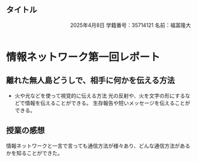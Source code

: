## タイトル

<div style="text-align: right;">
2025年4月8日  
学籍番号：35714121  
名前：福富隆大  
<br>
<br>
</div>  

# 情報ネットワーク第一回レポート

## 離れた無人島どうしで、相手に何かを伝える方法

* 火や光などを使って視覚的に伝える方法
光の反射や、火を文字の形にするなどで情報を伝えることができる。
生存報告や短いメッセージを伝えることができる。

## 授業の感想

情報ネットワークと一言で言っても通信方法が様々あり、どんな通信方法があるかを知ることができた。
